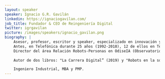 ```yaml
---
layout: speaker
speaker: Ignacio G.R. Gavilán
linkedin: https://ignaciogavilan.com/
job_title: Fundador & CEO de Reingeniería Digital
twitter: igrgavilan
picture: /images/speakers/ignacio_gavilan.png
biography: |
    Asesor, profesor, escritor y speaker, especializado en innovación y transformación digital de procesos y modelos de negocio con foco en robotización de procesos.
    Antes, en Telefónica durante 25 años (1992-2018), 12 de ellos en Telefónica Investigación y Desarrollo (1992-2005).
    Director del área Relación Robots-Personas en OdiseIA (Observatorio del Impacto Social y Ético de la Inteligencia Artificial). Miembro del capítulo de España de la ABPMP (Asociación de Profesionales de la Gestión por Procesos de Negocio).
    
    Autor de dos libros: "La Carrera Digital” (2019) y "Robots en la sombra” (2021). Autor del capítulo "Robots humanoides: desafíos éticos y normativos diferenciales” dentro del libro "Derecho, Ética e Inteligencia Artificial” (2023).

    Ingeniero Industrial, MBA y PMP.
---
```

